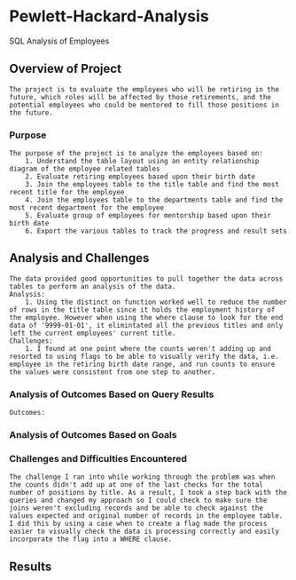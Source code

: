# Pewlett-Hackard-Analysis
SQL Analysis of Employees

## Overview of Project
    The project is to evaluate the employees who will be retiring in the future, which roles will be affected by those retirements, and the potential employees who could be mentored to fill those positions in the future. 

### Purpose
    The purpose of the project is to analyze the employees based on:
        1. Understand the table layout using an entity relationship diagram of the employee related tables
        2. Evaluate retiring employees based upon their birth date 
        3. Join the employees table to the title table and find the most recent title for the employee
        4. Join the employees table to the departments table and find the most recent department for the employee
        5. Evaluate group of employees for mentorship based upon their birth date
        6. Export the various tables to track the progress and result sets

## Analysis and Challenges
    The data provided good opportunities to pull together the data across tables to perform an analysis of the data.
    Analysis:
        1. Using the distinct on function worked well to reduce the number of rows in the title table since it holds the employment history of the employee. However when using the where clause to look for the end data of '9999-01-01', it elimintated all the previous titles and only left the current employees' current title.
    Challenges:
        1. I found at one point where the counts weren't adding up and resorted to using flags to be able to visually verify the data, i.e. employee in the retiring birth date range, and run counts to ensure the values were consistent from one step to another.

### Analysis of Outcomes Based on Query Results
    Outcomes:

### Analysis of Outcomes Based on Goals

### Challenges and Difficulties Encountered
    The challenge I ran into while working through the problem was when the counts didn't add up at one of the last checks for the total number of positions by title. As a result, I took a step back with the queries and changed my approach so I could check to make sure the joins weren't excluding records and be able to check against the values expected and original number of records in the employee table. I did this by using a case when to create a flag made the process easier to visually check the data is processing correctly and easily incorporate the flag into a WHERE clause.

## Results

